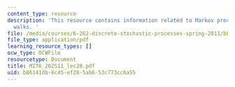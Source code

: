 ```yaml
---
content_type: resource
description: 'This resource contains information related to Markov processes and random
  walks. '
file: /media/courses/6-262-discrete-stochastic-processes-spring-2011/b86141db6c45ef285ab653c773cc6a55_MIT6_262S11_lec20.pdf
file_type: application/pdf
learning_resource_types: []
ocw_type: OCWFile
resourcetype: Document
title: MIT6_262S11_lec20.pdf
uid: b86141db-6c45-ef28-5ab6-53c773cc6a55
---
```


